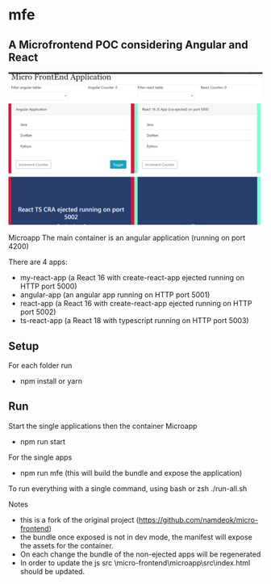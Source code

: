 # mfe
A Microfrontend POC considering Angular and React
---

![Demo](/doc/mfe.png)

Microapp
The main container is an angular application (running on port 4200)

There are 4 apps:
- my-react-app (a React 16 with create-react-app ejected running on HTTP port 5000)
- angular-app (an angular app running on HTTP port 5001)
- react-app (a React 16 with create-react-app ejected running on HTTP port 5002)
- ts-react-app (a React 18 with typescript running on HTTP port 5003)

Setup
---
For each folder run 
- npm install or yarn 

Run
---
Start the single applications then the container
Microapp
- npm run start

For the single apps
- npm run mfe (this will build the bundle and expose the application)

To run everything with a single command, using bash or zsh
./run-all.sh

Notes 
- this is a fork of the original project (https://github.com/namdeok/micro-frontend)
- the bundle once exposed is not in dev mode, the manifest will expose the assets for the container. 
- On each change the bundle of the non-ejected apps will be regenerated
- In order to update the js src \micro-frontend\microapp\src\index.html should be updated.
